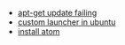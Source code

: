 - [apt-get update failing](https://github.com/mlin6436/eden/blob/master/ubuntu/ap-get%20update%20failing.md)
- [custom launcher in ubuntu](https://github.com/mlin6436/eden/blob/master/ubuntu/custom%20launcher%20in%20ubuntu.md)
- [install atom](https://github.com/mlin6436/eden/blob/master/ubuntu/install%20atom.md)
